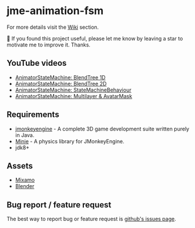 # jme-animation-fsm
For more details visit the [Wiki](https://github.com/capdevon/jme-capdevon-examples/wiki) section.

🔔 If you found this project useful, please let me know by leaving a star to motivate me to improve it. Thanks.

## YouTube videos
- [AnimatorStateMachine: BlendTree 1D](https://youtu.be/rVFFjLQMysQ)
- [AnimatorStateMachine: BlendTree 2D](https://www.youtube.com/watch?v=G-Cd120hSlI)
- [AnimatorStateMachine: StateMachineBehaviour](https://youtu.be/AQkUT5U48co)
- [AnimatorStateMachine: Multilayer & AvatarMask](https://youtu.be/jBGju49DScI)

## Requirements
- [jmonkeyengine](https://github.com/jMonkeyEngine/jmonkeyengine) - A complete 3D game development suite written purely in Java.
- [Minie](https://github.com/stephengold/Minie) - A physics library for JMonkeyEngine.
- jdk8+
    
## Assets
- [Mixamo](https://www.mixamo.com/)
- [Blender](https://www.blender.org/download/)

## Bug report / feature request
The best way to report bug or feature request is [github's issues page](https://github.com/capdevon/jme-animation-fsm/issues).
